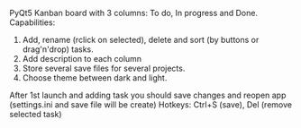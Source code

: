 PyQt5 Kanban board with 3 columns: To do, In progress and Done.
Сapabilities:
  1) Add, rename (rclick on selected), delete and sort (by buttons or drag'n'drop) tasks.
  2) Add description to each column
  3) Store several save files for several projects.
  4) Choose theme between dark and light.
  
After 1st launch and adding task you should save changes and reopen app (settings.ini and save file will be create)
Hotkeys: Ctrl+S (save), Del (remove selected task)
